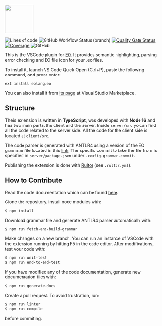 <img src="./icons/cactus-128.png" height="92px" />

![Lines of code](https://img.shields.io/tokei/lines/github/objectionary/eo-vscode)
![GitHub Workflow Status (branch)](https://img.shields.io/github/workflow/status/objectionary/eo-vscode/Build/master)
[![Quality Gate Status](https://sonarcloud.io/api/project_badges/measure?project=EOLangVSCode_eo-vscode&metric=alert_status)](https://sonarcloud.io/summary/new_code?id=EOLangVSCode_eo-vscode)
[![Coverage](https://sonarcloud.io/api/project_badges/measure?project=EOLangVSCode_eo-vscode&metric=coverage)](https://sonarcloud.io/summary/new_code?id=EOLangVSCode_eo-vscode)
![GitHub](https://img.shields.io/github/license/objectionary/eo-vscode)

This is the VSCode plugin for [EO](https://github.com/objectionary/eo). It provides semantic highlighting, parsing error checking and EO file icon for your .eo files.

To install it, launch VS Code Quick Open (Ctrl+P), paste the following command, and press enter:
```
ext install eolang.eo
```

You can also install it from [its page](https://marketplace.visualstudio.com/items?itemName=eolang.eo) at Visual Studio Marketplace.

## Structure
Theis extension is written in **TypeScript**, was developed with **Node 16** and has two main parts: the client and the server. Inside `server/src` yo can find all the code related to the server side. All the code for the client side is located at `client/src`.

The code parser is generated with ANTLR4 using a version of the EO grammar file located in this [link](https://raw.githubusercontent.com/objectionary/eo/master/eo-parser/src/main/antlr4/org/eolang/parser/Eo.g4). The specific commit to take the file from is specified in `server/package.json` under `.config.grammar.commit`.

Publishing the extension is done with [Rultor](https://github.com/yegor256/rultor) (see `.rultor.yml`).

## How to Contribute
Read the code documentation which can be found [here](https://www.objectionary.com/eo-vscode/).

Clone the repository. Install node modules with:
```bash
$ npm install
```

Download grammar file and generate ANTLR4 parser automatically with:
```bash
$ npm run fetch-and-build-grammar
```

Make changes on a new branch. You can run an instance of VSCode with the extension running by hitting F5 in the code editor. After modifications, test your code with:
```bash
$ npm run unit-test
$ npm run end-to-end-test
```

If you have modified any of the code documentation, generate new documentation files with:
```bash
$ npm run generate-docs
```

Create a pull request. To avoid frustration, run:
```bash
$ npm run linter
$ npm run compile
```
before commiting.
